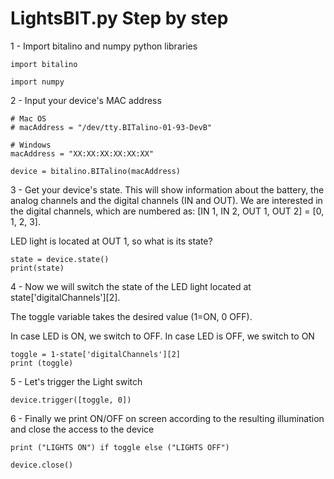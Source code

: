# LightsBIT.py Step by step
1 - Import bitalino and numpy python libraries
```
import bitalino

import numpy
```

2 - Input your device's MAC address

```
# Mac OS
# macAddress = "/dev/tty.BITalino-01-93-DevB"

# Windows
macAddress = "XX:XX:XX:XX:XX:XX"

device = bitalino.BITalino(macAddress)
```
3 - Get your device's state. This will show information about the battery, the analog channels and the digital channels (IN and OUT).
We are interested in the digital channels, which are numbered as: [IN 1, IN 2, OUT 1, OUT 2] = [0, 1, 2, 3]. 

LED light is located at OUT 1, so what is its state?

```
state = device.state()
print(state)
```

4 - Now we will switch the state of the LED light located at state\['digitalChannels'\]\[2\]. 

The toggle variable takes the desired value (1=ON, 0 OFF).

In case LED is ON, we switch to OFF. In case LED is OFF, we switch to ON

```
toggle = 1-state['digitalChannels'][2]
print (toggle)
```

5 - Let's trigger the Light switch
```
device.trigger([toggle, 0])
```
6 - Finally we print ON/OFF on screen according to the resulting illumination and close the access to the device

```
print ("LIGHTS ON") if toggle else ("LIGHTS OFF")

device.close()
```


